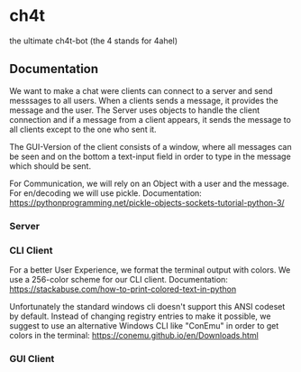 # ch4t
the ultimate ch4t-bot (the 4 stands for 4ahel)

## Documentation
We want to make a chat were clients can connect to a server and send messsages to all users. When a clients sends a message, it provides the message and the user. The Server uses objects to handle the client connection and if a message from a client appears, it sends the message to all clients except to the one who sent it.

The GUI-Version of the client consists of a window, where all messages can be seen and on the bottom a text-input field in order to type in the message which should be sent.

For Communication, we will rely on an Object with a user and the message. For en/decoding we will use pickle. Documentation: 
https://pythonprogramming.net/pickle-objects-sockets-tutorial-python-3/


### Server

### CLI Client
For a better User Experience, we format the terminal output with colors. We use a 256-color scheme for our CLI client.
Documentation: https://stackabuse.com/how-to-print-colored-text-in-python

Unfortunately the standard windows cli doesn't support this ANSI codeset by default. Instead of changing registry entries to make it possible, we suggest to use an alternative Windows CLI like "ConEmu" in order to get colors in the terminal: https://conemu.github.io/en/Downloads.html



### GUI Client






